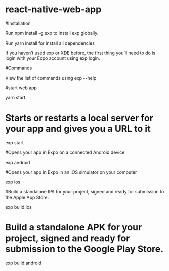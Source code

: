 # react-native-web-app

#Installation

Run npm install -g exp to install exp globally.

Run yarn install for install all dependencies

If you haven’t used exp or XDE before, the first thing you’ll need to do is login with your Expo account using exp login.


#Commands

View the list of commands using exp --help



#start web app 

yarn start

# Starts or restarts a local server for your app and gives you a URL to it

exp start

#Opens your app in Expo on a connected Android device

exp android

#Opens your app in Expo in an iOS simulator on your computer

exp ios

#Build a standalone IPA for your project, signed and ready for submission to the Apple App Store.

exp build:ios

# Build a standalone APK for your project, signed and ready for submission to the Google Play Store.

exp build:android